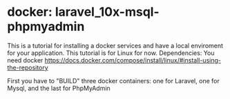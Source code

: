 # docker: laravel_10x-msql-phpmyadmin
This is a tutorial for installing a docker services and have a local enviroment for your application. This tutorial is for Linux for now.
Dependencies:
You need docker https://docs.docker.com/compose/install/linux/#install-using-the-repository

First you have to "BUILD" three docker containers: one for Laravel, one for Mysql, and the last for PhpMyAdmin
